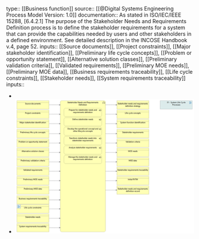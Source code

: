 type:: [[Business function]]
source:: [[@Digital Systems Engineering Process Model Version: 1.0]]
documentation:: As stated in ISO/IEC/IEEE 15288, [6.4.2.1] The purpose of the Stakeholder Needs and Requirements Definition process is to define the stakeholder requirements for a system that can provide the capabilities needed by users and other stakeholders in a defined environment.  See detailed description in the INCOSE Handbook v.4, page 52.
inputs:: [[Source documents]], [[Project constraints]], [[Major stakeholder identification]], [[Preliminary life cycle concepts]], [[Problem or opportunity statement]], [[Alternative solution classes]], [[Preliminary validation criteria]], [[Validated requirements]], [[Preliminary MOE needs]], [[Preliminary MOE data]], [[Business requirements traceability]], [[Life cycle constraints]], [[Stakeholder needs]], [[System requirements traceability]]
inputs::

-
- ![image.png](../assets/image_1689425039535_0.png)